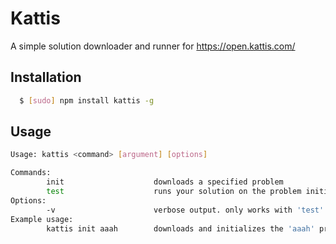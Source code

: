 # Kattis
A simple solution downloader and runner for https://open.kattis.com/

## Installation
``` bash
  $ [sudo] npm install kattis -g
```

## Usage
``` bash
Usage: kattis <command> [argument] [options]

Commands:
        init                    downloads a specified problem
        test                    runs your solution on the problem initialized in the folder
Options:
        -v                      verbose output. only works with 'test'
Example usage:
        kattis init aaah        downloads and initializes the 'aaah' problem
```